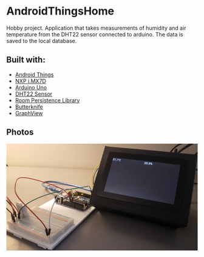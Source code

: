 # AndroidThingsHome
Hobby project. Application that takes measurements of humidity and air temperature from the DHT22 sensor connected to arduino. The data is saved to the local database.



## Built with:

* [Android Things](https://developer.android.com/things)
* [NXP i.MX7D](https://developer.android.com/things/hardware/imx7d)
* [Arduino Uno](https://www.arduino.cc/)
* [DHT22 Sensor](https://www.sparkfun.com/datasheets/Sensors/Temperature/DHT22.pdf)
* [Room Persistence Library](https://developer.android.com/topic/libraries/architecture/room)
* [Butterknife](https://jakewharton.github.io/butterknife/)
* [GraphView](https://github.com/jjoe64/GraphView)



## Photos
<img src="https://raw.githubusercontent.com/damwilin/AndroidThingsHome/master/photo.jpg" width="520">
